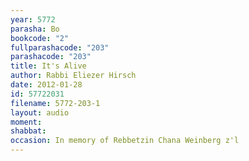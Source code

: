 ```yaml
---
year: 5772
parasha: Bo
bookcode: "2"
fullparashacode: "203"
parashacode: "203"
title: It's Alive
author: Rabbi Eliezer Hirsch
date: 2012-01-28
id: 57722031
filename: 5772-203-1
layout: audio
moment: 
shabbat: 
occasion: In memory of Rebbetzin Chana Weinberg z'l
---
```

